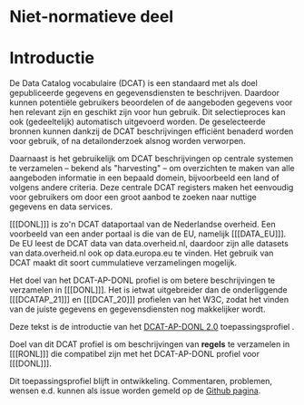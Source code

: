 # Niet-normatieve deel

# Introductie

De Data Catalog vocabulaire (DCAT) is een standaard met als doel gepubliceerde gegevens en gegevensdiensten te beschrijven. Daardoor kunnen potentiële gebruikers beoordelen of de aangeboden gegevens voor hen relevant zijn en geschikt zijn voor hun gebruik. Dit selectieproces kan ook (gedeeltelijk) automatisch uitgevoerd worden. De geselecteerde bronnen kunnen dankzij de DCAT beschrijvingen efficiënt benaderd worden voor gebruik, of na detailonderzoek alsnog worden verworpen.

Daarnaast is het gebruikelijk om DCAT beschrijvingen op centrale systemen te verzamelen – bekend als "harvesting" – om overzichten te maken van alle aangeboden informatie in een bepaald domein, bijvoorbeeld een land of volgens andere criteria. Deze centrale DCAT registers maken het eenvoudig voor gebruikers om door een groot aanbod te zoeken naar nuttige gegevens en data services.

[[[DONL]]] is zo'n DCAT dataportaal van de Nederlandse overheid. Een voorbeeld van een ander portaal is die van de EU, namelijk [[[DATA_EU]]]. De EU leest de DCAT data van data.overheid.nl, daardoor zijn alle datasets van data.overheid.nl ook op data.europa.eu te vinden. Het gebruik van DCAT maakt dit soort cummulatieve verzamelingen mogelijk.

Het doel van het DCAT-AP-DONL profiel is om betere beschrijvingen te verzamelen in [[[DONL]]]. Het is ietwat uitgebreider dan de onderliggende [[[DCATAP_21]]] en [[[DCAT_20]]] profielen van het W3C, zodat het vinden van de juiste gegevens en gegevensdiensten nog makkelijker wordt.

<p class="note" title="bron">
Deze tekst is de introductie van het <a href="https://dataoverheid.github.io/dcat-ap-donl/" target="_blank">DCAT-AP-DONL 2.0</a> toepassingsprofiel .
</p>

Doel van dit DCAT profiel is om beschrijvingen van **regels** te verzamelen in [[[RONL]]] die compatibel zijn met het DCAT-AP-DONL profiel voor [[[DONL]]].

<p>Dit toepassingsprofiel blijft in ontwikkeling. Commentaren, problemen, wensen e.d. kunnen als issue worden gemeld op de <a href="https://github.com/MinBZK/dcat-ap-ronl" target="_blank">Github pagina</a>.
